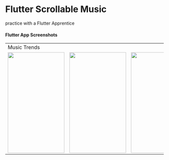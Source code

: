 # Flutter Scrollable Music

practice with a Flutter Apprentice

#### Flutter App Screenshots

<table>
  <tr>
    <td>Music Trends</td>
  </tr>
  <tr>
    <td><img src="https://github.com/bl1nkker/flutter-scrollable-music/blob/main/preview/preview_1-1.png?raw=true" width=180 height=320></td>
    <td><img src="https://github.com/bl1nkker/flutter-scrollable-music/blob/main/preview/preview_1-3.png?raw=true" width=180 height=320></td>
    <td><img src="https://github.com/bl1nkker/flutter-scrollable-music/blob/main/preview/preview_1-4.png?raw=true" width=180 height=320></td>
  </tr>
 </table>

